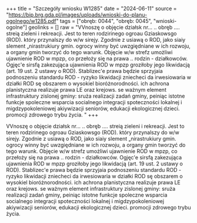 +++
title = "Szczegóły wniosku W1285"
date = "2024-06-11"
source = "https://bip.brg.gda.pl/images/uploads/wnioski-do-planu-ogolnego/w1285.pdf"
tags = ["obręb: 0044", "obręb: 0045", "wnioski-ogolne"]
geolinks = []
raw = "VVnoszę o objęcie działsk nr... .. obręb .... streią zieleni i rekreacji. Jest to teren rodzirinego ogroau Gziaskowsgo (ROD). który przynalszy do w/w sirejy. Zgodnie z usiawą o ROD, jako siaiy slement „nirastrukiury gmin. ogrocy winny być uwzgiędniane w ich rozwoju, a organy gmin tworzyć do tego warunk. Objęcie w/w strefz umożliwi ujawnienie ROD w mpzp, co przełoży się na prawa .. rodzin - działkowców. Ogjęc'e sirsfą zakezująca ujawnienia ROD w mpzp groziłoby jego likwidacją (art. 19 ust. 2 ustawy o ROD). Stablizec'e prawa będzie sprzyjaia podnoszeniu standardu ROD - ryzyko likwidacji zniecheci da irwesiowaria w działki ROD sę obszarem o wysokiel bioróżnorodności. ich achrona planistyczna realizuje prawa LE oraz krejows. se ważnym element infrastruktury zislonej gminy: sruża realizacji zadań gminy, peiniąc istotne funkcje spoleczne wsparcia socialnego integracji spoteczności lokalnej i migdzypokoleniowej akiywizacji seniorów, edukacji ekologicznej dzieci. promocji zdrowego trybu życia. "
+++

VVnoszę o objęcie działsk nr... .. obręb .... streią zieleni i rekreacji. Jest to teren rodzirinego
ogroau Gziaskowsgo (ROD). który przynalszy do w/w sirejy. Zgodnie z usiawą o ROD, jako siaiy slement
„nirastrukiury gmin. ogrocy winny być uwzgiędniane w ich rozwoju, a organy gmin tworzyć do tego warunk.
Objęcie w/w strefz umożliwi ujawnienie ROD w mpzp, co przełoży się na prawa .. rodzin - działkowców.
Ogjęc'e sirsfą zakezująca ujawnienia ROD w mpzp groziłoby jego likwidacją (art. 19 ust. 2 ustawy o ROD).
Stablizec'e prawa będzie sprzyjaia podnoszeniu standardu ROD - ryzyko likwidacji zniecheci da
irwesiowaria w działki ROD sę obszarem o wysokiel bioróżnorodności. ich achrona planistyczna realizuje
prawa LE oraz krejows. se ważnym element infrastruktury zislonej gminy: sruża realizacji zadań gminy,
peiniąc istotne funkcje spoleczne wsparcia socialnego integracji spoteczności lokalnej i migdzypokoleniowej
akiywizacji seniorów, edukacji ekologicznej dzieci. promocji zdrowego trybu życia.



